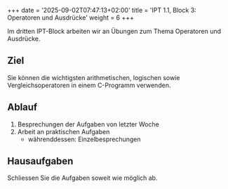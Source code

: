 +++
date = '2025-09-02T07:47:13+02:00'
title = 'IPT 1.1, Block 3: Operatoren und Ausdrücke'
weight = 6
+++

Im dritten IPT-Block arbeiten wir an Übungen zum Thema Operatoren und Ausdrücke.

## Ziel

Sie können die wichtigsten arithmetischen, logischen sowie Vergleichsoperatoren in einem C-Programm verwenden.

## Ablauf

1. Besprechungen der Aufgaben von letzter Woche
2. Arbeit an praktischen Aufgaben
    - währenddessen: Einzelbesprechungen

## Hausaufgaben

Schliessen Sie die Aufgaben soweit wie möglich ab.